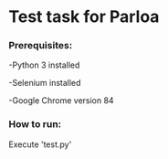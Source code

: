 # Test task for Parloa

### Prerequisites:

-Python 3 installed

-Selenium installed

-Google Chrome version 84


### How to run:

Execute 'test.py'


